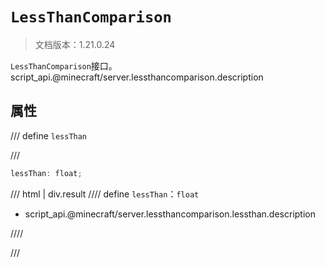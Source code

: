 # `LessThanComparison`

> 文档版本：1.21.0.24

`LessThanComparison`接口。script_api.@minecraft/server.lessthancomparison.description

## 属性

/// define
`lessThan`


///

```js
lessThan: float;
```

/// html | div.result
//// define
`lessThan`：`float`

- script_api.@minecraft/server.lessthancomparison.lessthan.description


////

///

